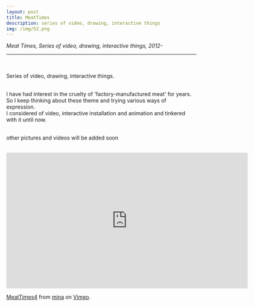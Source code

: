 ```yaml
---
layout: post
title: MeatTimes
description: series of video, drawing, interactive things
img: /img/52.png
---
```


<i>Meat Times, Series of video, drawing, interactive things, 2012-</i>

***

<br/>
<div class="img_row">
	<img class="col one" src="{{ site.baseurl }}/img/5.png" alt="" title="example image"/>
	<img class="col one" src="{{ site.baseurl }}/img/5.png" alt="" title="example image"/>
	<img class="col one" src="{{ site.baseurl }}/img/5.png" alt="" title="example image"/>
</div>
<div class="col three caption">
	Series of video, drawing, interactive things.
</div>
<br/>

I have had interest in the cruelty of 'factory-manufactured meat' for years. So I keep thinking about these theme and trying various ways of expression. <br/>
I considered of video, interactive installation and animation and tinkered with it until now.


<div class="img_row">
	<img class="col two" src="{{ site.baseurl }}/img/51.jpg" alt="" title="example image"/>
	<img class="col one" src="{{ site.baseurl }}/img/5.png" alt="" title="example image"/>
</div>
<div class="col three caption">
	other pictures and videos will be added soon
</div>

<br/>
<p align="middle">
<iframe src="https://player.vimeo.com/video/205177007" width="640" height="360" frameborder="0" webkitallowfullscreen mozallowfullscreen allowfullscreen></iframe>
<p><a href="https://vimeo.com/205177007">MeatTimes4</a> from <a href="https://vimeo.com/user38129979">mina</a> on <a href="https://vimeo.com">Vimeo</a>.</p>
</p>

<br/><br/><br/>
